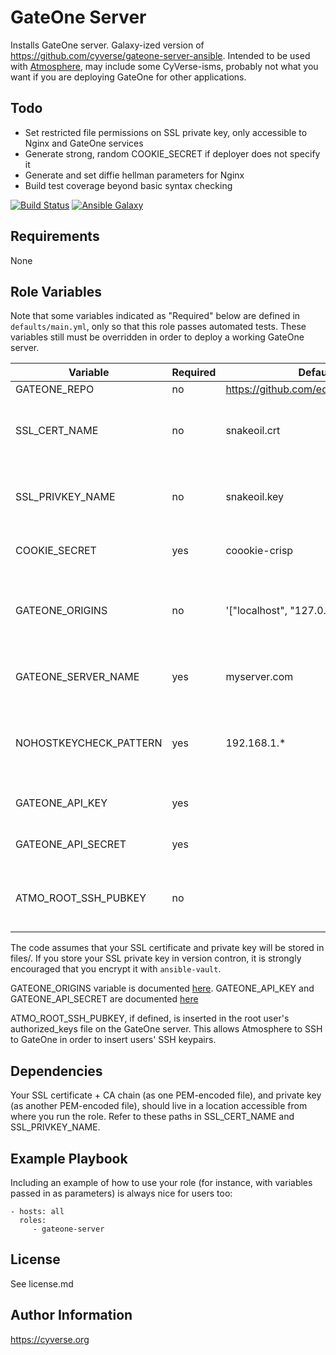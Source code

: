 GateOne Server
=========

Installs GateOne server. Galaxy-ized version of https://github.com/cyverse/gateone-server-ansible. Intended to be used with [Atmosphere](http://github.com/iplantcollaborativeopensource/atmosphere), may include some CyVerse-isms, probably not what you want if you are deploying GateOne for other applications.

## Todo
- Set restricted file permissions on SSL private key, only accessible to Nginx and GateOne services
- Generate strong, random COOKIE_SECRET if deployer does not specify it
- Generate and set diffie hellman parameters for Nginx
- Build test coverage beyond basic syntax checking

[![Build Status](https://travis-ci.org/CyVerse-Ansible/ansible-gateone-server.svg?branch=master)](https://travis-ci.org/CyVerse-Ansible/ansible-gateone-server)
[![Ansible Galaxy](https://img.shields.io/badge/ansible--galaxy-gateone--server-blue.svg)](https://galaxy.ansible.com/CyVerse-Ansible/gateone-server/)


Requirements
------------

None

Role Variables
--------------

Note that some variables indicated as "Required" below are defined in `defaults/main.yml`, only so that this role passes automated tests. These variables still must be overridden in order to deploy a working GateOne server.

| Variable                | Required | Default                               | Choices | Comments                                                |
|-------------------------|----------|---------------------------------------|---------|---------------------------------------------------------|
| GATEONE_REPO            | no       | https://github.com/edwins/gateone.git |         |                                                         |
| SSL_CERT_NAME           | no       | snakeoil.crt                          |         | Name of your SSL certificate + CA chain in files/       |
| SSL_PRIVKEY_NAME        | no       | snakeoil.key                          |         | Name of your SSL certificate private key file in files/ |
| COOKIE_SECRET           | yes      | coookie-crisp                         |         | Secret to use for cookies                               |
| GATEONE_ORIGINS         | no       | '["localhost", "127.0.0.1"]'          |         | Python-style list of allowed origins (see GateOne docs) |
| GATEONE_SERVER_NAME     | yes      | myserver.com                          |         | Name of your gateone host                               |
| NOHOSTKEYCHECK_PATTERN  | yes      | 192.168.1.*                           |         | ssh_config-style host pattern to skip host key checking |
| GATEONE_API_KEY         | yes      |                                       |         | See GateOne docs                                        |
| GATEONE_API_SECRET      | yes      |                                       |         | See GateOne docs                                        |
| ATMO_ROOT_SSH_PUBKEY    | no       |                                       |         | SSH public key for root user on Atmosphere server       |

The code assumes that your SSL certificate and private key will be stored in files/. If you store your SSL private key in version contron, it is strongly encouraged that you encrypt it with `ansible-vault`.

GATEONE_ORIGINS variable is documented [here](http://liftoff.github.io/GateOne/About/configuration.html?highlight=origins#cmdoption--origins).
GATEONE_API_KEY and GATEONE_API_SECRET are documented [here](https://liftoff.github.io/GateOne/Developer/embedding_api_auth.html#generate-an-api-key-secret)

ATMO_ROOT_SSH_PUBKEY, if defined, is inserted in the root user's authorized_keys file on the GateOne server. This allows Atmosphere to SSH to GateOne in order to insert users' SSH keypairs.

Dependencies
------------
Your SSL certificate + CA chain (as one PEM-encoded file), and private key (as another PEM-encoded file), should live in a location accessible from where you run the role. Refer to these paths in SSL_CERT_NAME and SSL_PRIVKEY_NAME.

Example Playbook
----------------

Including an example of how to use your role (for instance, with variables passed in as parameters) is always nice for users too:

    - hosts: all
      roles:
         - gateone-server

License
-------

See license.md

Author Information
------------------

https://cyverse.org
